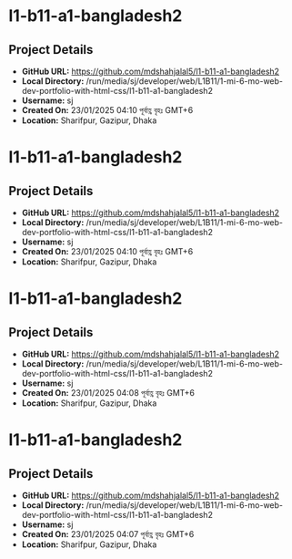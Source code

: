 # l1-b11-a1-bangladesh2

## Project Details
- **GitHub URL:** https://github.com/mdshahjalal5/l1-b11-a1-bangladesh2
- **Local Directory:** /run/media/sj/developer/web/L1B11/1-mi-6-mo-web-dev-portfolio-with-html-css/l1-b11-a1-bangladesh2
- **Username:** sj
- **Created On:** 23/01/2025 04:10 পূর্বাহ্ণ বৃহঃ GMT+6
- **Location:** Sharifpur, Gazipur, Dhaka


# l1-b11-a1-bangladesh2

## Project Details
- **GitHub URL:** https://github.com/mdshahjalal5/l1-b11-a1-bangladesh2
- **Local Directory:** /run/media/sj/developer/web/L1B11/1-mi-6-mo-web-dev-portfolio-with-html-css/l1-b11-a1-bangladesh2
- **Username:** sj
- **Created On:** 23/01/2025 04:10 পূর্বাহ্ণ বৃহঃ GMT+6
- **Location:** Sharifpur, Gazipur, Dhaka


# l1-b11-a1-bangladesh2

## Project Details
- **GitHub URL:** https://github.com/mdshahjalal5/l1-b11-a1-bangladesh2
- **Local Directory:** /run/media/sj/developer/web/L1B11/1-mi-6-mo-web-dev-portfolio-with-html-css/l1-b11-a1-bangladesh2
- **Username:** sj
- **Created On:** 23/01/2025 04:08 পূর্বাহ্ণ বৃহঃ GMT+6
- **Location:** Sharifpur, Gazipur, Dhaka


# l1-b11-a1-bangladesh2

## Project Details
- **GitHub URL:** https://github.com/mdshahjalal5/l1-b11-a1-bangladesh2
- **Local Directory:** /run/media/sj/developer/web/L1B11/1-mi-6-mo-web-dev-portfolio-with-html-css/l1-b11-a1-bangladesh2
- **Username:** sj
- **Created On:** 23/01/2025 04:07 পূর্বাহ্ণ বৃহঃ GMT+6
- **Location:** Sharifpur, Gazipur, Dhaka